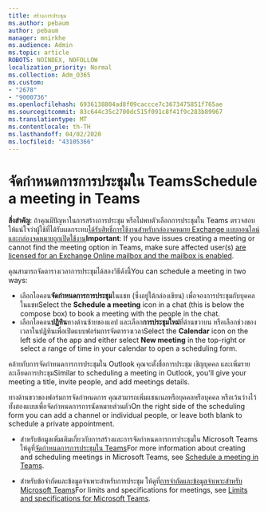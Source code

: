 ```yaml
---
title: สร้างการประชุม
ms.author: pebaum
author: pebaum
manager: mnirkhe
ms.audience: Admin
ms.topic: article
ROBOTS: NOINDEX, NOFOLLOW
localization_priority: Normal
ms.collection: Adm_O365
ms.custom:
- "2678"
- "9000736"
ms.openlocfilehash: 6936138804ad8f09caccce7c3673475851f765ae
ms.sourcegitcommit: 83c644c35c2700dc515f091c8f41f9c283b89967
ms.translationtype: MT
ms.contentlocale: th-TH
ms.lasthandoff: 04/02/2020
ms.locfileid: "43105366"
---
```

# <a name="schedule-a-meeting-in-teams"></a><span data-ttu-id="524f7-102">จัดกําหนดการการประชุมใน Teams</span><span class="sxs-lookup"><span data-stu-id="524f7-102">Schedule a meeting in Teams</span></span>

<span data-ttu-id="524f7-103">**สิ่งสําคัญ**: ถ้าคุณมีปัญหาในการสร้างการประชุม หรือไม่พบตัวเลือกการประชุมใน Teams ตรวจสอบให้แน่ใจว่าผู้ใช้ที่ได้รับผลกระทบ[ได้รับสิทธิ์การใช้งานสําหรับกล่องจดหมาย Exchange แบบออนไลน์ และกล่องจดหมายถูกเปิดใช้งาน](https://docs.microsoft.com/exchange/recipients-in-exchange-online/create-user-mailboxes)</span><span class="sxs-lookup"><span data-stu-id="524f7-103">**Important**: If you have issues creating a meeting or cannot find the meeting option in Teams, make sure affected user(s) [are licensed for an Exchange Online mailbox and the mailbox is enabled](https://docs.microsoft.com/exchange/recipients-in-exchange-online/create-user-mailboxes).</span></span>

<span data-ttu-id="524f7-104">คุณสามารถจัดตารางเวลาการประชุมได้สองวิธีดังนี้</span><span class="sxs-lookup"><span data-stu-id="524f7-104">You can schedule a meeting in two ways:</span></span> 

- <span data-ttu-id="524f7-105">เลือกไอคอน**จัดกําหนดการการประชุม**ในแชท (ซึ่งอยู่ใต้กล่องเขียน) เพื่อจองการประชุมกับบุคคลในแชท</span><span class="sxs-lookup"><span data-stu-id="524f7-105">Select the **Schedule a meeting** icon in a chat (this is below the compose box) to book a meeting with the people in the chat.</span></span>
- <span data-ttu-id="524f7-106">เลือกไอคอน**ปฏิทิน**ทางด้านซ้ายของแอป และเลือก**การประชุมใหม่**ที่ด้านขวาบน หรือเลือกช่วงของเวลาในปฏิทินเพื่อเปิดแบบฟอร์มการจัดตารางเวลา</span><span class="sxs-lookup"><span data-stu-id="524f7-106">Select the **Calendar** icon on the left side of the app and either select **New meeting** in the top-right or select a range of time in your calendar to open a scheduling form.</span></span>

<span data-ttu-id="524f7-107">คล้ายกับการจัดกําหนดการการประชุมใน Outlook คุณจะตั้งชื่อการประชุม เชิญบุคคล และเพิ่มรายละเอียดการประชุม</span><span class="sxs-lookup"><span data-stu-id="524f7-107">Similar to scheduling a meeting in  Outlook, you'll give your meeting a title, invite people, and add meetings details.</span></span>

<span data-ttu-id="524f7-108">ทางด้านขวาของฟอร์มการจัดกําหนดการ คุณสามารถเพิ่มแชนเนลหรือบุคคลหรือบุคคล หรือเว้นว่างไว้ทั้งสองแบบเพื่อจัดกําหนดการการนัดหมายส่วนตัว</span><span class="sxs-lookup"><span data-stu-id="524f7-108">On the right side of the scheduling form you can add a channel or individual people, or leave both blank to schedule a private appointment.</span></span>

- <span data-ttu-id="524f7-109">สําหรับข้อมูลเพิ่มเติมเกี่ยวกับการสร้างและการจัดกําหนดการการประชุมใน Microsoft Teams ให้ดูที่[จัดกําหนดการการประชุมใน Teams](https://support.office.com/article/Schedule-a-meeting-in-Teams-943507a9-8583-4c58-b5d2-8ec8265e04e5)</span><span class="sxs-lookup"><span data-stu-id="524f7-109">For more information about creating and scheduling meetings in Microsoft Teams, see [Schedule a meeting in Teams](https://support.office.com/article/Schedule-a-meeting-in-Teams-943507a9-8583-4c58-b5d2-8ec8265e04e5).</span></span>

- <span data-ttu-id="524f7-110">สําหรับข้อจํากัดและข้อมูลจําเพาะสําหรับการประชุม ให้ดูที่[การจํากัดและข้อมูลจําเพาะสําหรับ Microsoft Teams](https://docs.microsoft.com/microsoftteams/limits-specifications-teams#meetings-and-calls)</span><span class="sxs-lookup"><span data-stu-id="524f7-110">For limits and specifications for meetings, see [Limits and specifications for Microsoft Teams](https://docs.microsoft.com/microsoftteams/limits-specifications-teams#meetings-and-calls).</span></span>
